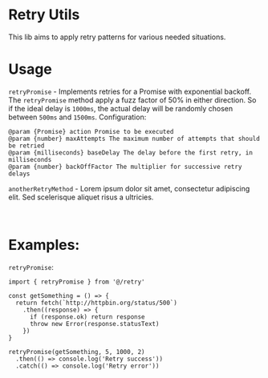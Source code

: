 # Retry Utils

This lib aims to apply retry patterns for various needed situations.

# Usage

`retryPromise` - Implements retries for a Promise with exponential backoff. The `retryPromise` method apply a fuzz factor of 50% in either direction. So if the ideal delay is `1000ms`, the actual delay will be randomly chosen between `500ms` and `1500ms`. Configuration:

  ```
  @param {Promise} action Promise to be executed
  @param {number} maxAttempts The maximum number of attempts that should be retried
  @param {milliseconds} baseDelay The delay before the first retry, in milliseconds
  @param {number} backOffFactor The multiplier for successive retry delays
  ```

`anotherRetryMethod` - Lorem ipsum dolor sit amet, consectetur adipiscing elit. Sed scelerisque aliquet risus a ultricies.

<br>

# Examples:

`retryPromise`:

```
import { retryPromise } from '@/retry'

const getSomething = () => {
  return fetch(`http://httpbin.org/status/500`)
    .then((response) => {
      if (response.ok) return response
      throw new Error(response.statusText)
    })
}

retryPromise(getSomething, 5, 1000, 2)
  .then(() => console.log('Retry success'))
  .catch(() => console.log('Retry error'))

```